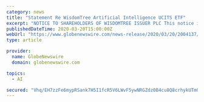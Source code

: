 ```yaml
---
category: news
title: "Statement Re WisdomTree Artificial Intelligence UCITS ETF"
excerpt: "NOTICE TO SHAREHOLDERS OF WISDOMTREE ISSUER PLC This notice is important and requires your immediate attention. If you are in any doubt about its"
publishedDateTime: 2020-03-20T15:00:00Z
webUrl: "https://www.globenewswire.com/news-release/2020/03/20/2004137/0/en/Statement-Re-WisdomTree-Artificial-Intelligence-UCITS-ETF.html"
type: article

provider:
  name: GlobeNewswire
  domain: globenewswire.com

topics:
  - AI

secured: "Vhq/EH7zzFe6mypRSank7H5I1fcR5V6LWvF5ywNRGZdz0B4cu8Q8crhykUTm0atKevOJfgefQPqo6wff993YLUWHaPFoL6yh0NjXyo0ALoq66BAHfvWpAKPhKNRp3gCHyW2qpgwHM4CwUJ+MR99uUh87NDmM0zrvT6t31BjxQcaCyZZa2+k3qYOZlMPQBRgRGbSicESFDledopRBAMZlsbWaGtctLeAYZj4c+rMqJNz834RNHuQjh4MCAEDJALNHB1DFAt6OAycskOB4s2EJaNudgln7/vyhUF3V4/hvx6ip0VUUHPvPgIBGJbRxxhJ/;Gx+5zBJ0ExUb6okId1mHqA=="
---
```


